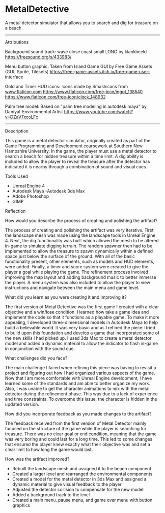 # MetalDetective
A metal detector simulator that allows you to search and dig for treasure on a beach.

****************************************************************************************

Attributions

Background sound track:
wave close coast small LONG by klankbeeld
https://freesound.org/s/433983/

Menu button graphic:
Taken from Island Game GUI by Free Game Assets (GUI, Sprite, Tilesets)
https://free-game-assets.itch.io/free-game-user-interface

Gold and Timer HUD icons:
Icons made by Smashicons from www.flaticon.com
https://www.flaticon.com/free-icon/ingot_138540
https://www.flaticon.com/free-icon/clock_148932

Palm tree model:
Based on "palm tree modeling in autodesk maya" by Daniyal-Environmental Artist
https://www.youtube.com/watch?v=DZaV7xcoLFc

****************************************************************************************

Description

This game is a metal detector simulator, originally created as part of the Game 
Programming and Development coursework at Southern New Hampshire University. In the game, 
the player must use a metal detector to search a beach for hidden treasure within a time 
limit. A dig ability is included to allow the player to reveal the treasure after the 
detector has indicated it is nearby through a combination of sound and visual cues.

Tools Used

- Unreal Engine 4
- Autodesk Maya
-Autodesk 3ds Max
- Adobe Photoshop
- GIMP

Reflection

How would you describe the process of creating and polishing the artifact?

The process of creating and polishing the artifact was very iterative. First the 
landscape mesh was made using the landscape tools in Unreal Engine 4. Next, the 
dig functionality was built which allowed the mesh to be altered in-game to simulate 
digging terrain. The random spawner then had to be implemented to allow the treasure 
to spawn dynamically within a defined space just below the surface of the ground. 
With all of the basic functionality present, other elements, such as models and HUD 
elements, were added. Finally, a timer and score system were created to give the 
player a goal while playing the game. The refinement process involved improving the 
map layout and adding background music to better immerse the player. A menu system 
was also included to allow the player to view instructions and navigate between the 
main menu and game level.

What did you learn as you were creating it and improving it?

The first version of Metal Detective was the first game I created with a clear 
objective and a win/lose condition. I learned how take a game idea and implement 
the code so that it functions as a playable game. To make it more appealing, I 
developed three-dimensional models in Autodesk Maya to help build a believable world. 
It was very basic and as I refined the piece I tried to build upon this foundation 
and develop a game that incorporated some of the new skills I had picked up. I used 
3ds Max to create a metal detector model and added a dynamic material to allow the 
indicator to flash in-game in conjunction with the sound cue.

What challenges did you face?

The main challenge I faced when refining this piece was having to revisit a project 
and figuring out how I had organized various aspects of the game. Now that I am more 
comfortable with Unreal Engine development, I have learned some of the standards and 
am able to better organize my work. Also, I was unable to get the character animations 
to mix with the metal detector during the refinement phase. This was due to a lack of 
experience and time constraints. To overcome this issue, the character is hidden in 
the updated version.

How did you incorporate feedback as you made changes to the artifact?

The feedback received from the first version of Metal Detector mainly focused on the 
structure of the game while the player is searching for treasure. There was no clear 
goal or end condition, meaning that the game was very boring and could last for a long 
time. This led to some changes that ensured the player knew exactly what their objective 
was and set a clear limit to how long the game would last.

How was the artifact improved?

- Rebuilt the landscape mesh and assigned it to the beach component
- Created a larger level and rearranged the environmental components
- Created a model for the metal detector in 3ds Max and assigned a dynamic material to give visual feedback to the player
- Adjusted the detector collision to compensate for the new model
- Added a background track to the level
- Created a main menu, pause menu, and game over menu with button graphics
